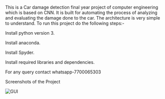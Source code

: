This is a Car damage detection final year project of computer engineering which is based on CNN.
It is built for automating the process of analyzing and evaluating the damage done to the car. The architecture is very simple to understand. To run this project do the following steps:-

Install python version 3.

Install anaconda.

Install Spyder.

Install required libraries and dependencies.

For any query contact whatsapp-7700065303

Screenshots of the Project

![GUI](https://github.com/hrithikSangle/Car-Damage-Detection-Project/assets/166374140/ecaa3945-2a52-4f65-a2b1-59cfa93a540e)
